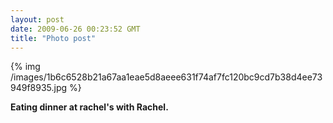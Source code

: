 ```yaml
---
layout: post
date: 2009-06-26 00:23:52 GMT
title: "Photo post"
---
```

{% img /images/1b6c6528b21a67aa1eae5d8aeee631f74af7fc120bc9cd7b38d4ee73949f8935.jpg %}

<b>Eating dinner at rachel's with Rachel.</b>